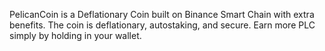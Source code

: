 PelicanCoin is a Deflationary Coin built on Binance Smart Chain with extra benefits. The coin is deflationary, autostaking, and secure. Earn more PLC simply by holding in your wallet.
